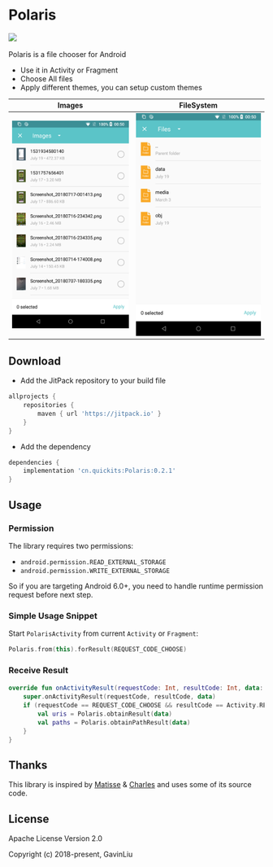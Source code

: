 # Polaris

[![](https://jitpack.io/v/cn.quickits/Polaris.svg)](https://jitpack.io/#cn.quickits/Polaris)

Polaris is a file chooser for Android

* Use it in Activity or Fragment
* Choose All files
* Apply different themes, you can setup custom themes

| Images | FileSystem |
| :-------------: | :-------------: |
| ![Images](./art/Images.png) | ![FileSystem](./art/FileSystem.png)

## Download

+ Add the JitPack repository to your build file

```gradle
allprojects {
    repositories {
        maven { url 'https://jitpack.io' }
    }
}
```

+ Add the dependency

```gradle
dependencies {
    implementation 'cn.quickits:Polaris:0.2.1'
}
```

## Usage

### Permission

The library requires two permissions:

+ `android.permission.READ_EXTERNAL_STORAGE`
+ `android.permission.WRITE_EXTERNAL_STORAGE`

So if you are targeting Android 6.0+, you need to handle runtime permission request before next step.

### Simple Usage Snippet

Start `PolarisActivity` from current `Activity` or `Fragment`:

```kotlin
Polaris.from(this).forResult(REQUEST_CODE_CHOOSE)
```

### Receive Result

```kotlin
override fun onActivityResult(requestCode: Int, resultCode: Int, data: Intent?) {
    super.onActivityResult(requestCode, resultCode, data)
    if (requestCode == REQUEST_CODE_CHOOSE && resultCode == Activity.RESULT_OK) {
        val uris = Polaris.obtainResult(data)
        val paths = Polaris.obtainPathResult(data)
    }
}
```

## Thanks

This library is inspired by [Matisse](https://github.com/zhihu/Matisse) & [Charles](https://github.com/TonnyL/Charles) and uses some of its source code.

## License

Apache License Version 2.0

Copyright (c) 2018-present, GavinLiu
